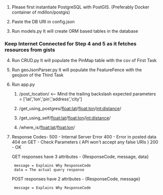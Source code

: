 1. Please first instantiate PostgreSQL with PostGIS.
(Preferably Docker container of mdillon/postgis)

2. Paste the DB URI in config.json

3. Run models.py
	It will create ORM based tables in the database

### Keep Internet Connected for Step 4 and 5 as it fetches resources from gists ###

4. Run CRUD.py
	It will populate the PinMap table with the csv of First Task

5. Run geoJsonParser.py
	It will populate the FeatureFence with the geojson of the Third Task

6. Run app.py

	1.	/post_location/ <-- Mind the trailing backslash
		expected parameters = ['lat','lon','pin','address','city']
	2.	/get_using_postgres/<float:lat>/<float:lon>/<int:distance>/

	3.	/get_using_self/<float:lat>/<float:lon>/<int:distance>/

	4.	/where_is/<float:lat>/<float:lon>/

7. Response Codes-
	500 - Internal Server Error
	400 - Error in posted data
	404 on GET - Check Parameters ( API won't accept any false URIs )
	200 - OK

	GET responses have 3 attributes -
		{ResponseCode, message, data}

		message = Explains Why ResponseCode
		data = The actual query response

	POST responses have 2 attributes -
		{ResponseCode, message}

		message = Explains Why ResponseCode
